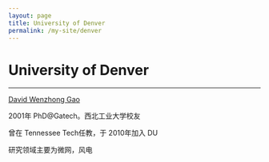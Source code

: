 ```yaml
---
layout: page
title: University of Denver
permalink: /my-site/denver
---
```

# University of Denver

---

[David Wenzhong Gao](https://ritchieschool.du.edu/about/people/wenzhong-gao)

2001年 PhD@Gatech。西北工业大学校友

曾在 Tennessee Tech任教，于 2010年加入 DU

研究领域主要为微网，风电
